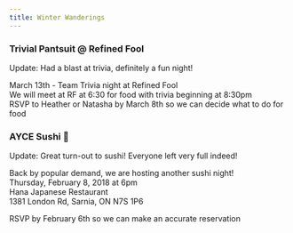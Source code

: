 ```yaml
---
title: Winter Wanderings
---
```


### Trivial Pantsuit @ Refined Fool  

Update: Had a blast at trivia, definitely a fun night!

March 13th - Team Trivia night at Refined Fool  
We will meet at RF at 6:30 for food with trivia beginning at 8:30pm  
RSVP to Heather or Natasha by March 8th so we can decide what to do for food

### AYCE Sushi 🍣

Update: Great turn-out to sushi! Everyone left very full indeed!

Back by popular demand, we are hosting another sushi night!  
Thursday, February 8, 2018 at 6pm  
Hana Japanese Restaurant  
1381 London Rd, Sarnia, ON N7S 1P6

RSVP by February 6th so we can make an accurate reservation